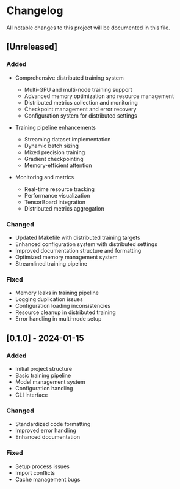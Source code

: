 # Changelog

All notable changes to this project will be documented in this file.

## [Unreleased]

### Added

- Comprehensive distributed training system
  - Multi-GPU and multi-node training support
  - Advanced memory optimization and resource management
  - Distributed metrics collection and monitoring
  - Checkpoint management and error recovery
  - Configuration system for distributed settings

- Training pipeline enhancements
  - Streaming dataset implementation
  - Dynamic batch sizing
  - Mixed precision training
  - Gradient checkpointing
  - Memory-efficient attention

- Monitoring and metrics
  - Real-time resource tracking
  - Performance visualization
  - TensorBoard integration
  - Distributed metrics aggregation

### Changed

- Updated Makefile with distributed training targets
- Enhanced configuration system with distributed settings
- Improved documentation structure and formatting
- Optimized memory management system
- Streamlined training pipeline

### Fixed

- Memory leaks in training pipeline
- Logging duplication issues
- Configuration loading inconsistencies
- Resource cleanup in distributed training
- Error handling in multi-node setup

## [0.1.0] - 2024-01-15

### Added

- Initial project structure
- Basic training pipeline
- Model management system
- Configuration handling
- CLI interface

### Changed

- Standardized code formatting
- Improved error handling
- Enhanced documentation

### Fixed

- Setup process issues
- Import conflicts
- Cache management bugs